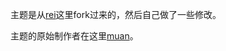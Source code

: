 主题是从[rei](https://github.com/chloerei/blog.selfstore.io)这里fork过来的，然后自己做了一些修改。

主题的原始制作者在这里[muan](https://github.com/muan/scribble)。
